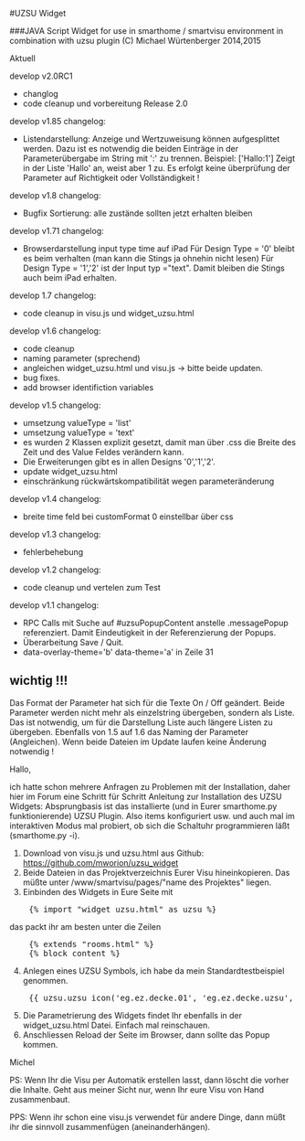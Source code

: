 #UZSU Widget

###JAVA Script Widget for use in smarthome / smartvisu environment in combination with uzsu plugin
(C) Michael Würtenberger 2014,2015

Aktuell 

develop v2.0RC1
- changlog 
- code cleanup und vorbereitung Release 2.0

develop v1.85
changelog:
- Listendarstellung: Anzeige und Wertzuweisung können aufgesplittet werden. Dazu ist es notwendig die beiden Einträge
  in der Parameterübergabe im String mit ':' zu trennen. Beispiel: ['Hallo:1'] Zeigt in der Liste 'Hallo' an, weist   aber 1 zu.
  Es erfolgt keine überprüfung der Parameter auf Richtigkeit oder Vollständigkeit ! 
   

develop v1.8
changelog:
- Bugfix Sortierung: alle zustände sollten jetzt erhalten bleiben

develop v1.71
changelog:
- Browserdarstellung input type time auf iPad
  Für Design Type = '0' bleibt es beim verhalten (man kann die Stings ja ohnehin nicht lesen)
  Für Design Type = '1','2' ist der Input typ ="text". Damit bleiben die Stings auch beim iPad erhalten.

develop 1.7
changelog:
- code cleanup in visu.js und widget_uzsu.html 

develop v1.6
changelog:
- code cleanup
- naming parameter (sprechend)
- angleichen widget_uzsu.html und visu.js
-> bitte beide updaten.
- bug fixes.
- add browser identifiction variables

develop v1.5
changelog:
- umsetzung valueType = 'list'
- umsetzung valueType = 'text'
- es wurden 2 Klassen explizit gesetzt, damit man über .css die Breite des Zeit und des Value Feldes verändern kann.
- Die Erweiterungen gibt es in allen Designs '0','1','2'.
- update widget_uzsu.html
- einschränkung rückwärtskompatibilität wegen parameteränderung

develop v1.4
changelog:
- breite time feld bei customFormat 0 einstellbar über css

develop v1.3
changelog:
- fehlerbehebung

develop v1.2
changelog:
- code cleanup und vertelen zum Test

develop v1.1
changelog:
- RPC Calls mit Suche auf #uzsuPopupContent anstelle .messagePopup
  referenziert. Damit Eindeutigkeit in der Referenzierung der Popups.
- Überarbeitung Save / Quit.
- data-overlay-theme='b' data-theme='a' in Zeile 31

## wichtig !!!
Das Format der Parameter hat sich für die Texte On / Off geändert. 
Beide Parameter werden nicht mehr als einzelstring übergeben, sondern als Liste.
Das ist notwendig, um für die Darstellung Liste auch längere Listen zu übergeben.
Ebenfalls von 1.5 auf 1.6 das Naming der Parameter (Angleichen). Wenn beide Dateien 
im Update laufen keine Änderung notwendig ! 

Hallo,

ich hatte schon mehrere Anfragen zu Problemen mit der Installation, daher hier im Forum eine Schritt für Schritt Anleitung zur Installation des UZSU Widgets:
Absprungbasis ist das installierte (und in Eurer smarthome.py funktionierende) UZSU Plugin. Also items konfiguriert usw. und auch mal im interaktiven Modus mal probiert, ob sich die Schaltuhr programmieren läßt (smarthome.py -i).

1. Download von visu.js und uzsu.html aus Github: https://github.com/mworion/uzsu_widget
2. Beide Dateien in das Projektverzeichnis Eurer Visu hineinkopieren. Das müßte unter /www/smartvisu/pages/"name des Projektes" liegen.
3. Einbinden des Widgets in Eure Seite mit
<pre>
	{% import "widget_uzsu.html" as uzsu %}
</pre>
das packt ihr am besten unter die Zeilen
<pre>
	{% extends "rooms.html" %}
	{% block content %}
</pre>
4. Anlegen eines UZSU Symbols, ich habe da mein Standardtestbeispiel genommen.
<pre>
	{{ uzsu.uzsu_icon('eg.ez.decke.01', 'eg.ez.decke.uzsu', 'Esszimmerlampe') }}
</pre>
5. Die Parametrierung des Widgets findet Ihr ebenfalls in der widget_uzsu.html Datei. Einfach mal reinschauen.
6. Anschliessen Reload der Seite im Browser, dann sollte das Popup kommen.

Michel

PS: Wenn Ihr die Visu per Automatik erstellen lasst, dann löscht die vorher die Inhalte. Geht aus meiner Sicht nur, wenn Ihr eure Visu von Hand zusammenbaut.

PPS: Wenn ihr schon eine visu.js verwendet für andere Dinge, dann müßt ihr die sinnvoll zusammenfügen (aneinanderhängen).
